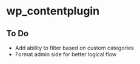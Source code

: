 # wp_contentplugin
## To Do
- Add ability to filter based on custom categories
- Format admin side for better logical flow
